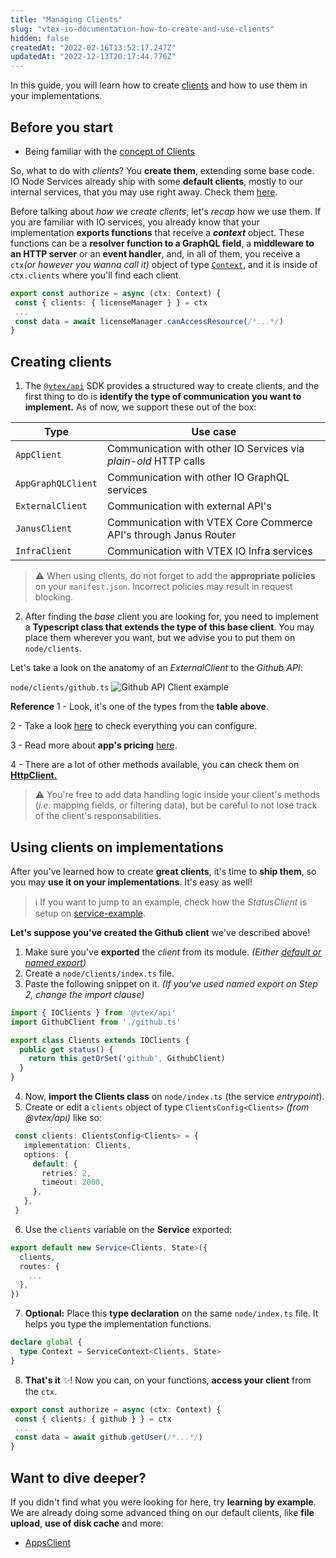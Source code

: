 ```yaml
---
title: "Managing Clients"
slug: "vtex-io-documentation-how-to-create-and-use-clients"
hidden: false
createdAt: "2022-02-16T13:52:17.247Z"
updatedAt: "2022-12-13T20:17:44.776Z"
---
```


In this guide, you will learn how to create [clients](https://developers.vtex.com/vtex-developer-docs/docs/vtex-io-documentation-clients) and how to use them in your implementations.

## Before you start

- Being familiar with the [concept of Clients](https://developers.vtex.com/vtex-developer-docs/docs/vtex-io-documentation-clients)

So, what to do with *clients*? You **create them**, extending some base code. IO Node Services already ship with some **default clients**, mostly to our internal services, that you may use right away. Check them [here](https://github.com/vtex/node-vtex-api/blob/ccf4d8f8d3208007c4bfd558baf979df8d825af8/src/clients/IOClients.ts).

Before talking about *how we create clients*, let's *recap* how we use them. If you are familiar with IO services, you already know that your implementation **exports functions** that receive a ***context*** object. These functions can be a **resolver function to a GraphQL field**, a **middleware to an HTTP server** or an **event handler**, and, in all of them, you receive a `ctx`*(or however you wanna call it)*  object of type [`Context`](https://github.com/vtex/node-vtex-api/blob/master/src/service/worker/runtime/typings.ts), and it is inside of `ctx.clients` where you'll find each client.

```typescript
export const authorize = async (ctx: Context) {
 const { clients: { licenseManager } } = ctx
 ...
 const data = await licenseManager.canAccessResource(/*...*/)
}
```

## Creating clients

1. The [`@vtex/api`](https://github.com/vtex/node-vtex-api/) SDK provides a structured way to create clients, and the first thing to do is **identify the type of communication you want to implement.** As of now, we support these out of the box:

| Type               | Use case                                                         |
| ------------------ | ---------------------------------------------------------------- |
| `AppClient`        | Communication with other IO Services via *plain-old* HTTP calls  |
| `AppGraphQLClient` | Communication with other IO GraphQL services                     |
| `ExternalClient`   | Communication with external API's                                |
| `JanusClient`      | Communication with VTEX Core Commerce API's through Janus Router |
| `InfraClient`      | Communication with VTEX IO Infra services                        |

> ⚠️ When using clients, do not forget to add the **appropriate policies** on your `manifest.json`. Incorrect policies may result in request blocking.

2. After finding the *base* client you are looking for, you need to implement a **Typescript class that extends the type of this base client**. You may place them wherever you want, but we advise you to put them on `node/clients`.

Let's take a look on the anatomy of an *ExternalClient* to the *Github API*:

`node/clients/github.ts`
![Github API Client example](https://cdn.jsdelivr.net/gh/vtexdocs/dev-portal-content@main/images/vtex-io-documentation-how-to-create-and-use-clients-0.png)

**Reference**
1 - Look, it's one of the types from the **table above**.

2 - Take a look [here](https://github.com/vtex/node-vtex-api/blob/4f17dba5d750dae6603c606187c888fbd91fd18c/src/HttpClient/typings.ts#L58) to check everything you can configure.

3 - Read more about **app's pricing** [here](https://help.vtex.com/tutorial/app-pricing-options--2ZKBKxLe08Q6seA6sCi6o2).

4 - There are a lot of other methods available, you can check them on [**HttpClient.**](https://github.com/vtex/node-vtex-api/blob/master/src/HttpClient/HttpClient.ts)

> ⚠️ You're free to add data handling logic inside your client's methods (*i.e:* mapping fields, or filtering data), but be careful to not lose track of the client's responsabilities.

## Using clients on implementations

After you've learned how to create **great clients**, it's time to **ship them**, so you may **use it on your implementations**. It's easy as well!

> ℹ️ If you want to jump to an example, check how the *StatusClient* is setup on [service-example](https://github.com/vtex-apps/service-example).

**Let's suppose you've created the Github client** we've described above!

1. Make sure you've **exported** the *client* from its module. *(Either [default or named export](https://medium.com/@etherealm/named-export-vs-default-export-in-es6-affb483a0910))*
2. Create a `node/clients/index.ts` file.
3. Paste the following snippet on it. *(If you've used named export on Step 2, change the import clause)*

```typescript
import { IOClients } from '@vtex/api'
import GithubClient from './github.ts'

export class Clients extends IOClients {
  public get status() {
    return this.getOrSet('github', GithubClient)
  }
}
```

4. Now, **import the Clients class** on `node/index.ts` (the service *entrypoint*).
5. Create or edit a `clients` object of type `ClientsConfig<Clients>` *(from @vtex/api)* like so:

```typescript
 const clients: ClientsConfig<Clients> = {
   implementation: Clients,
   options: {
     default: {
       retries: 2,
       timeout: 2000,
     },
   },
 }
```

6. Use the `clients` variable on the **Service** exported:

```typescript
export default new Service<Clients, State>({
  clients,
  routes: {
    ...
  },
})
```

7. **Optional:** Place this **type declaration** on the same `node/index.ts` file. It helps you type the implementation functions.

```typescript
declare global {
  type Context = ServiceContext<Clients, State>
}
```

8. **That's it** ✨! Now you can, on your functions, **access your client** from the `ctx`.

```typescript
export const authorize = async (ctx: Context) {
 const { clients: { github } } = ctx
 ...
 const data = await github.getUser(/*...*/)
}
```

## Want to dive deeper?

If you didn't find what you were looking for here, try **learning by example**. We are already doing some advanced thing on our default clients, like **file upload**, **use of disk cache** and more:

- [AppsClient](https://github.com/vtex/node-vtex-api/blob/master/src/clients/infra/Apps.ts)
